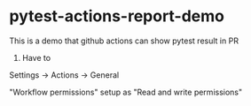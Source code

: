 # pytest-actions-report-demo

This is a demo that github actions can show pytest result in PR

1. Have to

Settings → Actions → General

"Workflow permissions" setup as "Read and write permissions"
